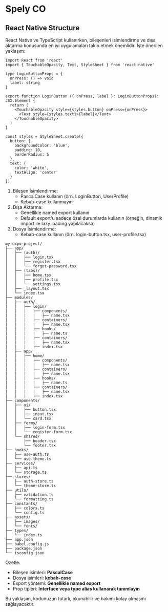 
# Spely CO

## React Native Structure

React Native ve TypeScript kullanırken, bileşenleri isimlendirme ve dışa aktarma konusunda en iyi uygulamaları takip etmek önemlidir. İşte önerilen yaklaşım:

```tsx
import React from 'react'
import { TouchableOpacity, Text, StyleSheet } from 'react-native'

type LoginButtonProps = {
  onPress: () => void
  label: string
}

export function LoginButton ({ onPress, label }: LoginButtonProps): JSX.Element {
  return (
    <TouchableOpacity style={styles.button} onPress={onPress}>
      <Text style={styles.text}>{label}</Text>
    </TouchableOpacity>
  )
}

const styles = StyleSheet.create({
  button: {
    backgroundColor: 'blue',
    padding: 10,
    borderRadius: 5
  },
  text: {
    color: 'white',
    textAlign: 'center'
  }
})
```

 1. Bileşen İsimlendirme:
	 - PascalCase kullanın (örn. LoginButton, UserProfile)
	 - Kebab-case kullanmayın
 2. Dışa Aktarma:
	 - Genellikle named export kullanın
	 - Default export'u sadece özel durumlarda kullanın (örneğin, dinamik import ile lazy loading yapılacaksa)
 3. Dosya İsimlendirme:
	 - Kebab-case kullanın (örn. login-button.tsx, user-profile.tsx)

```
my-expo-project/
├── app/
│   ├── (auth)/
│   │   ├── login.tsx
│   │   ├── register.tsx
│   │   └── forgot-password.tsx
│   ├── (tabs)/
│   │   ├── home.tsx
│   │   ├── profile.tsx
│   │   └── settings.tsx
│   ├── _layout.tsx
│   └── index.tsx
├── modules/
|   ├── auth/
|   |   ├── login/
|   |   |   ├── components/
|   |   |   |   ├── name.tsx
|   |   |   ├── containers/
|   |   |   |   ├── name.tsx
|   |   |   ├── hooks/
|   |   |   |   ├── name.ts
|   |   |   ├── containers/
|   |   |   |   ├── name.tsx
|   |   |   ├── index.tsx
|   ├── app/
|   |   ├── home/
|   |   |   ├── components/
|   |   |   |   ├── name.tsx
|   |   |   ├── containers/
|   |   |   |   ├── name.tsx
|   |   |   ├── hooks/
|   |   |   |   ├── name.ts
|   |   |   ├── containers/
|   |   |   |   ├── name.tsx
|   |   |   ├── index.tsx
├── components/
│   ├── ui/
│   │   ├── button.tsx
│   │   ├── input.tsx
│   │   └── card.tsx
│   ├── forms/
│   │   ├── login-form.tsx
│   │   └── register-form.tsx
│   └── shared/
│       ├── header.tsx
│       └── footer.tsx
├── hooks/
│   ├── use-auth.ts
│   └── use-theme.ts
├── services/
│   ├── api.ts
│   └── storage.ts
├── stores/
│   ├── auth-store.ts
│   └── theme-store.ts
├── utils/
│   ├── validation.ts
│   └── formatting.ts
├── constants/
│   ├── colors.ts
│   └── config.ts
├── assets/
│   ├── images/
│   └── fonts/
├── types/
│   └── index.ts
├── app.json
├── babel.config.js
├── package.json
└── tsconfig.json
```

Özetle:

-   Bileşen isimleri: **PascalCase**
-   Dosya isimleri: **kebab-case**
-   Export yöntemi: **Genellikle named export**
-   Prop tipleri: **Interface veya type alias kullanarak tanımlayın**
 
Bu yaklaşım, kodunuzun tutarlı, okunabilir ve bakımı kolay olmasını sağlayacaktır.
